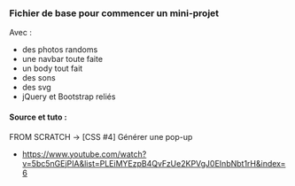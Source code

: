 ### Fichier de base pour commencer un mini-projet

Avec :

- des photos randoms
- une navbar toute faite
- un body tout fait
- des sons
- des svg
- jQuery et Bootstrap reliés

#### Source et tuto :

FROM SCRATCH -> [CSS #4] Générer une pop-up

- https://www.youtube.com/watch?v=5bc5nGEjPIA&list=PLEiMYEzpB4QvFzUe2KPVgJ0EInbNbt1rH&index=6
